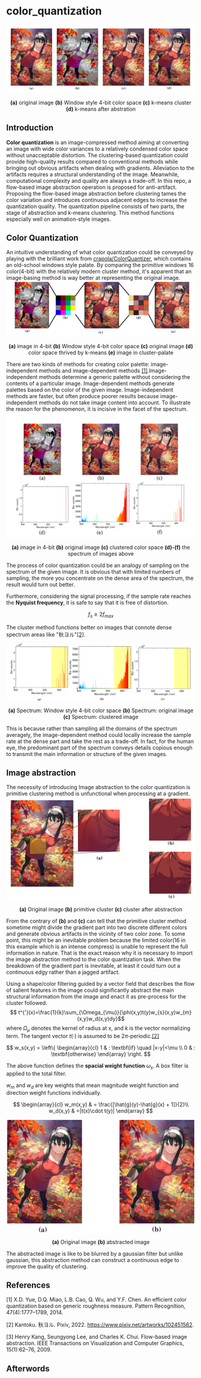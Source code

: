 # color_quantization
![](img/compare_four.png)
<p align="center"> <strong>(a)</strong> original image <strong>(b)</strong>  Window style 4-bit color space <strong>(c)</strong>  k-means cluster <strong>(d)</strong>  k-means after abstration</p>

## Introduction

**Color quantization** is an image-compressed method aiming at converting an image with wide color variances
to a relatively condensed color space without unacceptable distortion. The clustering-based quantization
could provide high-quality results compared to conventional methods while bringing out obvious artifacts when dealing with gradients. Alleviation to the artifacts requires a structural understanding
of the image. Meanwhile, computational complexity and quality are always a trade-off. In this repo, a
flow-based image abstraction operation is proposed for anti-artifact.
Proposing the flow-based image abstraction before clustering tames the color variation and introduces continuous
adjacent edges to increase the quantization quality. The quantization pipeline consists of two parts, the stage
of abstraction and k-means clustering. This method functions especially well on animation-style images.

## Color Quantization

An intuitive understanding of what color quantization could be conveyed by playing with the brilliant work from [crapola/ColorQuantizer](https://github.com/crapola/ColorQuantizer), which contains an old-school windows style palate. By comparing the primitive windows 16 color(4-bit) with the relatively modern cluster method,  it's apparent that an image-basing method is way better at representing the original image.
![](img/compare_two.png)

<p align="center">
<strong>(a)</strong>
  image in 4-bit
<strong>(b)</strong>
  Window style 4-bit color space 
<strong>(c)</strong>
  original image
<strong>(d)</strong>
  color space thrived by k-means
<strong>(e)</strong>
  image in cluster-palate
 </p>

 There are two kinds of methods for creating color
palette: image-independent methods and image-dependent
methods [[1]](#1).Image-independent methods determine a generic palette without considering the contents of a particular image.
Image-dependent methods generate palettes based on the color of the given image. Image-independent methods are faster, but often produce poorer results because image-independent methods do not take image content into account. To illustrate the reason for the phenomenon, it is incisive in the facet of the spectrum. 
![spectrum.png](img/spectrum.png)
<p align="center">
<strong>(a)</strong>
  image in 4-bit
<strong>(b)</strong>
  original image
<strong>(c)</strong>
  clustered color space 
<strong>(d)-(f)</strong>
  the spectrum of images above
 </p>

The process of color quantization could be an analogy of sampling on the spectrum of the given image. It is obvious that with limited numbers of sampling, the more you concentrate on the dense area of the spectrum, the result would turn out better.

Furthermore, considering the signal processing, if the sample rate reaches the **Nyquist frequency**, it is safe to say that it is free of distortion.

$$f_s \geq 2f_{max}$$

 The cluster method functions better on images that connote dense spectrum areas like "秋ヨル"[[2]](#2). 

![](img/spectrum2.png)
<p align="center">
<strong>(a)</strong>
  Spectrum: Window style 4-bit color space 
<strong>(b)</strong>
  Spectrum: original image
<strong>(c)</strong>
  Spectrum: clustered image
 </p>

This is because rather than sampling all the domains of the spectrum averagely, the image-dependent method could locally increase the sample rate at the dense part and take the rest as a trade-off. In fact, for the human eye, the predominant part of the spectrum conveys details copious enough to transmit the main information or structure of the given images. 

## Image abstraction

The necessity of introducing Image abstraction to the color quantization is primitive clustering method is unfunctional when processing at a gradient. 
![gradient](img/gradient.png)

<p align="center">
<strong>(a)</strong>
  Original image
<strong>(b)</strong>
  primitive cluster
<strong>(c)</strong>
  cluster after abstraction 
 </p>

From the contrary of **(b)** and **(c)** can tell that the primitive cluster method sometime might divide the gradient part into two discrete different colors and generate obvious artifacts in the vicinity of two color zone. To some point, this might be an inevitable problem because the limited color(16 in this example which is an intense compress) is unable to represent the full information in nature. That is the exact reason why it is necessary to import the image abstraction method to the color quantization task. When the breakdown of the gradient part is inevitable, at least it could turn out a continuous edgy rather than a jagged artifact.

Using a shape/color filtering guided by a vector field that describes the flow of salient features in the image could significantly abstract the main structural information from the image and enact it as pre-process for the cluster followed. 
$$  t^{'}(x)=\frac{1}{k}\sum_{\Omega_{\mu}}{\phi(x,y)t(y)w_{s}(x,y)w_{m}(x,y)w_d(x,y)dy}$$
where $\Omega_{\mu}$ denotes the kernel of radius at x, and $k$ is the
vector normalizing term. The tangent vector $t(\cdot{})$ is assumed
to be $2\pi$-periodic.[[2]](#2)

$$
         w_s(x,y) = \left\{ \begin{array}{cl}
                    1 & :  \textbf{if} \quad |x-y|<\mu \\
                    0 & : \textbf{otherwise}
                    \end{array} \right.
$$

The above function defines the **spacial weight function** $\omega_s$. A box filter is applied to the total filter.

 $w_m$ and $w_d$ are key weights that mean magnitude weight function and direction weight functions individually.

$$
    \begin{array}{cl}
        w_m(x,y) & = \frac{[\hat{g}(y)-\hat{g}(x) + 1]}{2}\\
        w_d(x,y) & =|t(x)\cdot t(y)|
        \end{array}
$$

![abstraction](img/abstraction.png)
<p align="center">
<strong>(a)</strong>
  Original image
<strong>(b)</strong>
  abstracted image
 </p>

 The abstracted image is like to be blurred by a gaussian filter but unlike gaussian, this abstraction method can construct a continuous edge to improve the quality of clustering.


## References

<a id="1">[1]</a> X.D. Yue, D.Q. Miao, L.B. Cao, Q. Wu, and Y.F. Chen. An efficient color quantization based on generic roughness measure. Pattern Recognition, 47(4):1777–1789, 2014.

<a id="2">[2]</a> Kantoku. 秋ヨル. Pixiv, 2022. https://www.pixiv.net/artworks/102451562.

<a id="3">[3]</a> Henry Kang, Seungyong Lee, and Charles K. Chui. Flow-based image abstraction. IEEE Transactions on
Visualization and Computer Graphics, 15(1):62–76, 2009.

## Afterwords